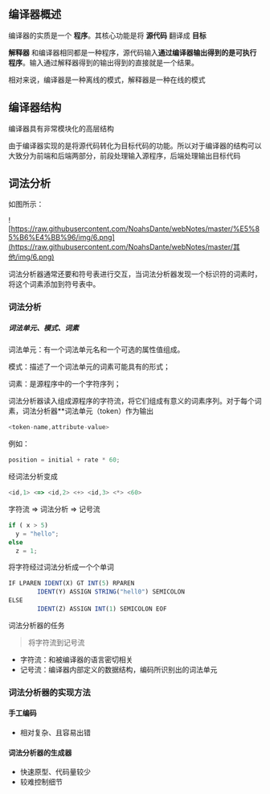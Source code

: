 ## 编译器概述

编译器的实质是一个 **程序**。其核心功能是将 **源代码** 翻译成 **目标**

**解释器** 和编译器相同都是一种程序，源代码输入**通过编译器输出得到的是可执行程序**。输入通过解释器得到的输出得到的直接就是一个结果。

相对来说，编译器是一种离线的模式，解释器是一种在线的模式

## 编译器结构

编译器具有非常模块化的高层结构

由于编译器实现的是将源代码转化为目标代码的功能。所以对于编译器的结构可以大致分为前端和后端两部分，前段处理输入源程序，后端处理输出目标代码

## 词法分析

如图所示：

![https://raw.githubusercontent.com/NoahsDante/webNotes/master/%E5%85%B6%E4%BB%96/img/6.png](https://raw.githubusercontent.com/NoahsDante/webNotes/master/其他/img/6.png)

词法分析器通常还要和符号表进行交互，当词法分析器发现一个标识符的词素时，将这个词素添加到符号表中。

### 词法分析

##### 词法单元、模式、词素

词法单元：有一个词法单元名和一个可选的属性值组成。

模式：描述了一个词法单元的词素可能具有的形式；

词素：是源程序中的一个字符序列；

词法分析器读入组成源程序的字符流，将它们组成有意义的词素序列。对于每个词素，词法分析器**词法单元（token）作为输出

````js
<token-name,attribute-value>
````

例如：

```js
position = initial + rate * 60;
```

经词法分析变成

```js
<id,1> <=> <id,2> <+> <id,3> <*> <60>
```



字符流 => 词法分析 => 记号流

```js
if ( x > 5)
  y = "hello";
else 
  z = 1;
```

将字符经过词法分析成一个个单词

```js
IF LPAREN IDENT(X) GT INT(5) RPAREN
		IDENT(Y) ASSIGN STRING("hell0") SEMICOLON
ELSE
		IDENT(Z) ASSIGN INT(1) SEMICOLON EOF
```

词法分析器的任务

> 将字符流到记号流

- 字符流：和被编译器的语言密切相关
- 记号流：编译器内部定义的数据结构，编码所识别出的词法单元

### 词法分析器的实现方法

#### 手工编码

- 相对复杂、且容易出错

#### 词法分析器的生成器

- 快速原型、代码量较少
- 较难控制细节







